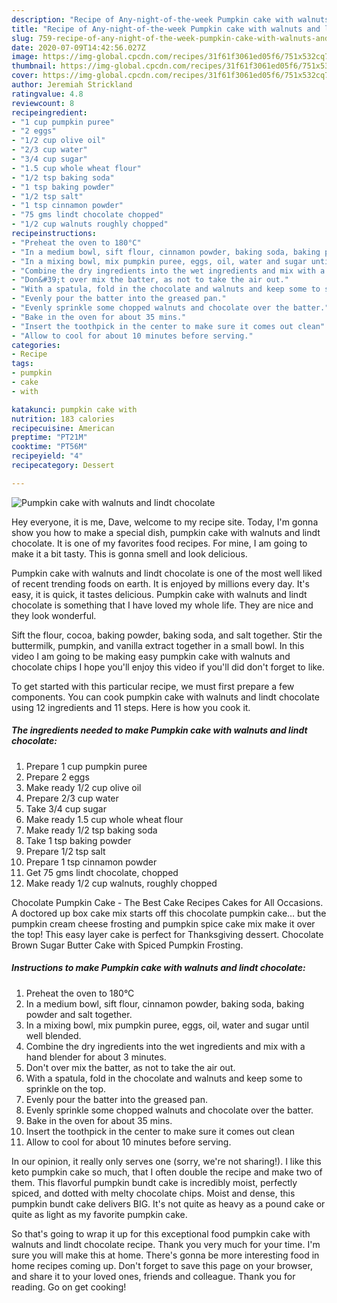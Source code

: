 ```yaml
---
description: "Recipe of Any-night-of-the-week Pumpkin cake with walnuts and lindt chocolate"
title: "Recipe of Any-night-of-the-week Pumpkin cake with walnuts and lindt chocolate"
slug: 759-recipe-of-any-night-of-the-week-pumpkin-cake-with-walnuts-and-lindt-chocolate
date: 2020-07-09T14:42:56.027Z
image: https://img-global.cpcdn.com/recipes/31f61f3061ed05f6/751x532cq70/pumpkin-cake-with-walnuts-and-lindt-chocolate-recipe-main-photo.jpg
thumbnail: https://img-global.cpcdn.com/recipes/31f61f3061ed05f6/751x532cq70/pumpkin-cake-with-walnuts-and-lindt-chocolate-recipe-main-photo.jpg
cover: https://img-global.cpcdn.com/recipes/31f61f3061ed05f6/751x532cq70/pumpkin-cake-with-walnuts-and-lindt-chocolate-recipe-main-photo.jpg
author: Jeremiah Strickland
ratingvalue: 4.8
reviewcount: 8
recipeingredient:
- "1 cup pumpkin puree"
- "2 eggs"
- "1/2 cup olive oil"
- "2/3 cup water"
- "3/4 cup sugar"
- "1.5 cup whole wheat flour"
- "1/2 tsp baking soda"
- "1 tsp baking powder"
- "1/2 tsp salt"
- "1 tsp cinnamon powder"
- "75 gms lindt chocolate chopped"
- "1/2 cup walnuts roughly chopped"
recipeinstructions:
- "Preheat the oven to 180°C"
- "In a medium bowl, sift flour, cinnamon powder, baking soda, baking powder and salt together."
- "In a mixing bowl, mix pumpkin puree, eggs, oil, water and sugar until well blended."
- "Combine the dry ingredients into the wet ingredients and mix with a hand blender for about 3 minutes."
- "Don&#39;t over mix the batter, as not to take the air out."
- "With a spatula, fold in the chocolate and walnuts and keep some to sprinkle on the top."
- "Evenly pour the batter into the greased pan."
- "Evenly sprinkle some chopped walnuts and chocolate over the batter."
- "Bake in the oven for about 35 mins."
- "Insert the toothpick in the center to make sure it comes out clean"
- "Allow to cool for about 10 minutes before serving."
categories:
- Recipe
tags:
- pumpkin
- cake
- with

katakunci: pumpkin cake with 
nutrition: 183 calories
recipecuisine: American
preptime: "PT21M"
cooktime: "PT56M"
recipeyield: "4"
recipecategory: Dessert

---
```



![Pumpkin cake with walnuts and lindt chocolate](https://img-global.cpcdn.com/recipes/31f61f3061ed05f6/751x532cq70/pumpkin-cake-with-walnuts-and-lindt-chocolate-recipe-main-photo.jpg)

Hey everyone, it is me, Dave, welcome to my recipe site. Today, I'm gonna show you how to make a special dish, pumpkin cake with walnuts and lindt chocolate. It is one of my favorites food recipes. For mine, I am going to make it a bit tasty. This is gonna smell and look delicious.

Pumpkin cake with walnuts and lindt chocolate is one of the most well liked of recent trending foods on earth. It is enjoyed by millions every day. It's easy, it is quick, it tastes delicious. Pumpkin cake with walnuts and lindt chocolate is something that I have loved my whole life. They are nice and they look wonderful.

Sift the flour, cocoa, baking powder, baking soda, and salt together. Stir the buttermilk, pumpkin, and vanilla extract together in a small bowl. In this video I am going to be making easy pumpkin cake with walnuts and chocolate chips I hope you&#39;ll enjoy this video if you&#39;ll did don&#39;t forget to like.


To get started with this particular recipe, we must first prepare a few components. You can cook pumpkin cake with walnuts and lindt chocolate using 12 ingredients and 11 steps. Here is how you cook it.

<!--inarticleads1-->

##### The ingredients needed to make Pumpkin cake with walnuts and lindt chocolate:

1. Prepare 1 cup pumpkin puree
1. Prepare 2 eggs
1. Make ready 1/2 cup olive oil
1. Prepare 2/3 cup water
1. Take 3/4 cup sugar
1. Make ready 1.5 cup whole wheat flour
1. Make ready 1/2 tsp baking soda
1. Take 1 tsp baking powder
1. Prepare 1/2 tsp salt
1. Prepare 1 tsp cinnamon powder
1. Get 75 gms lindt chocolate, chopped
1. Make ready 1/2 cup walnuts, roughly chopped


Chocolate Pumpkin Cake - The Best Cake Recipes Cakes for All Occasions. A doctored up box cake mix starts off this chocolate pumpkin cake… but the pumpkin cream cheese frosting and pumpkin spice cake mix make it over the top! This easy layer cake is perfect for Thanksgiving dessert. Chocolate Brown Sugar Butter Cake with Spiced Pumpkin Frosting. 

<!--inarticleads2-->

##### Instructions to make Pumpkin cake with walnuts and lindt chocolate:

1. Preheat the oven to 180°C
1. In a medium bowl, sift flour, cinnamon powder, baking soda, baking powder and salt together.
1. In a mixing bowl, mix pumpkin puree, eggs, oil, water and sugar until well blended.
1. Combine the dry ingredients into the wet ingredients and mix with a hand blender for about 3 minutes.
1. Don&#39;t over mix the batter, as not to take the air out.
1. With a spatula, fold in the chocolate and walnuts and keep some to sprinkle on the top.
1. Evenly pour the batter into the greased pan.
1. Evenly sprinkle some chopped walnuts and chocolate over the batter.
1. Bake in the oven for about 35 mins.
1. Insert the toothpick in the center to make sure it comes out clean
1. Allow to cool for about 10 minutes before serving.


In our opinion, it really only serves one (sorry, we&#39;re not sharing!). I like this keto pumpkin cake so much, that I often double the recipe and make two of them. This flavorful pumpkin bundt cake is incredibly moist, perfectly spiced, and dotted with melty chocolate chips. Moist and dense, this pumpkin bundt cake delivers BIG. It&#39;s not quite as heavy as a pound cake or quite as light as my favorite pumpkin cake. 

So that's going to wrap it up for this exceptional food pumpkin cake with walnuts and lindt chocolate recipe. Thank you very much for your time. I'm sure you will make this at home. There's gonna be more interesting food in home recipes coming up. Don't forget to save this page on your browser, and share it to your loved ones, friends and colleague. Thank you for reading. Go on get cooking!
